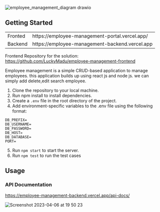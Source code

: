 ![employee_management_diagram drawio](https://user-images.githubusercontent.com/19740478/230542218-da036440-b10d-4548-a194-02a6f9584b94.png)

## Getting Started

<table>
  <tr>
    <td>Fronted</td>
    <td>https://employee-management-portal.vercel.app/</td>
  </tr>
   <tr>
    <td>Backend</td>
    <td>https://employee-management-backend.vercel.app </td>
  </tr>
</table>


Frontend Repository for the solution: https://github.com/LuckyMadu/employee-management-frontend

Employee management is a simple CRUD-based application to manage employees. this application builds up using react js and node js. we can simply add delete,edit search employee.

1. Clone the repository to your local machine.
2. Run npm install to install dependencies.
3. Create a `.env` file in the root directory of the project.
4. Add environment-specific variables to the .env file using the following format:

```
DB_PREFIX=
DB_USERNAME=
DB_PASSWORD=
DB_HOST=
DB_DATABASE=
PORT=
```
5. Run `npm start` to start the server.
6. Run `npm test` to run the test cases


## Usage

### API Documentation

https://employee-management-backend.vercel.app/api-docs/

![Screenshot 2023-04-06 at 19 50 23](https://user-images.githubusercontent.com/19740478/230405950-970a1513-ac2f-499c-b407-d7d0735aa2c2.png)
